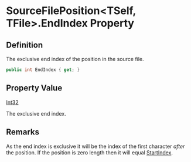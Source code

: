 # SourceFilePosition&lt;TSelf, TFile&gt;.EndIndex Property
## Definition

The exclusive end index of the position in the source file.

```c#
public int EndIndex { get; }
```

## Property Value

[Int32](https://learn.microsoft.com/en-gb/dotnet/api/System.Int32)

The exclusive end index.
## Remarks

As the end index is exclusive it will be the index of the first character *after* the position. If the position is zero length then it will equal [StartIndex](MrKWatkins.Ast.Position.SourceFilePosition-2.StartIndex.md).
